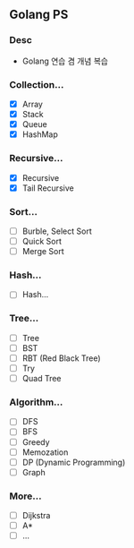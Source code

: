 ## Golang PS

### Desc

- Golang 연습 겸 개념 복습

### Collection...

- [x] Array
- [x] Stack
- [x] Queue
- [x] HashMap

### Recursive...

- [x] Recursive
- [x] Tail Recursive

### Sort...

- [ ] Burble, Select Sort
- [ ] Quick Sort
- [ ] Merge Sort

### Hash...

- [ ] Hash...

### Tree...

- [ ] Tree
- [ ] BST
- [ ] RBT (Red Black Tree)
- [ ] Try
- [ ] Quad Tree

### Algorithm...

- [ ] DFS
- [ ] BFS
- [ ] Greedy
- [ ] Memozation
- [ ] DP (Dynamic Programming)
- [ ] Graph

### More...

- [ ] Dijkstra
- [ ] A\*
- [ ] ...
